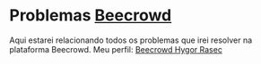 # Problemas [Beecrowd](https://www.beecrowd.com.br/)

Aqui estarei relacionando todos os problemas que irei resolver na plataforma Beecrowd.
Meu perfil: [Beecrowd Hygor Rasec](https://www.beecrowd.com.br/judge/pt/profile/697090)
